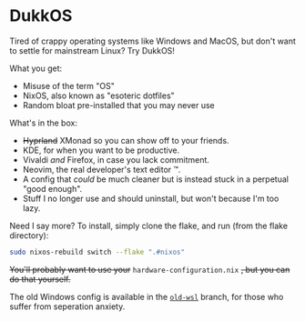 # DukkOS
Tired of crappy operating systems like Windows and MacOS, but don't want to settle for mainstream Linux? Try DukkOS!

What you get:
- Misuse of the term "OS"
- NixOS, also known as "esoteric dotfiles"
- Random bloat pre-installed that you may never use

What's in the box:
- ~~Hyprland~~ XMonad so you can show off to your friends.
- KDE, for when you want to be productive.
- Vivaldi *and* Firefox, in case you lack commitment.
- Neovim, the real developer's text editor ™.
- A config that *could* be much cleaner but is instead stuck in a perpetual "good enough".
- Stuff I no longer use and should uninstall, but won't because I'm too lazy.

Need I say more?
To install, simply clone the flake, and run (from the flake directory):
```sh
sudo nixos-rebuild switch --flake ".#nixos"
```
~~You'll probably want to use your~~ `hardware-configuration.nix` ~~, but you can do that yourself.~~

The old Windows config is available in the [`old-wsl`](https://github.com/DakshG07/nix-stuff/tree/old-wsl) branch, for those who suffer from seperation anxiety.
